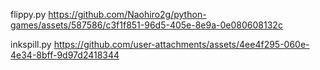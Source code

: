 flippy.py
https://github.com/Naohiro2g/python-games/assets/587586/c3f1f851-96d5-405e-8e9a-0e080608132c


inkspill.py
https://github.com/user-attachments/assets/4ee4f295-060e-4e34-8bff-9d97d2418344
